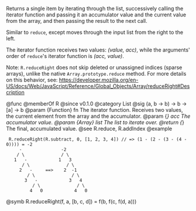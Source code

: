 Returns a single item by iterating through the list, successively calling
the iterator function and passing it an accumulator value and the current
value from the array, and then passing the result to the next call.

Similar to `reduce`, except moves through the input list from the right to
the left.

The iterator function receives two values: *(value, acc)*, while the arguments'
order of `reduce`'s iterator function is *(acc, value)*.

Note: `R.reduceRight` does not skip deleted or unassigned indices (sparse
arrays), unlike the native `Array.prototype.reduce` method. For more details
on this behavior, see:
https://developer.mozilla.org/en-US/docs/Web/JavaScript/Reference/Global_Objects/Array/reduceRight#Description

@func
@memberOf R
@since v0.1.0
@category List
@sig (a, b -> b) -> b -> [a] -> b
@param {Function} fn The iterator function. Receives two values, the current element from the array
       and the accumulator.
@param {*} acc The accumulator value.
@param {Array} list The list to iterate over.
@return {*} The final, accumulated value.
@see R.reduce, R.addIndex
@example

     R.reduceRight(R.subtract, 0, [1, 2, 3, 4]) // => (1 - (2 - (3 - (4 - 0)))) = -2
         -               -2
        / \              / \
       1   -            1   3
          / \              / \
         2   -     ==>    2  -1
            / \              / \
           3   -            3   4
              / \              / \
             4   0            4   0

@symb R.reduceRight(f, a, [b, c, d]) = f(b, f(c, f(d, a)))

